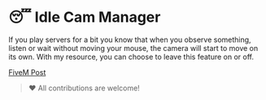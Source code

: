 # 😴 Idle Cam Manager

If you play servers for a bit you know that when you observe something, listen or wait without moving your mouse, the camera will start to move on its own.
With my resource, you can choose to leave this feature on or off.

[FiveM Post](https://forum.cfx.re/t/release-free-idle-cam-manager/3739538)
> ❤ All contributions are welcome!

